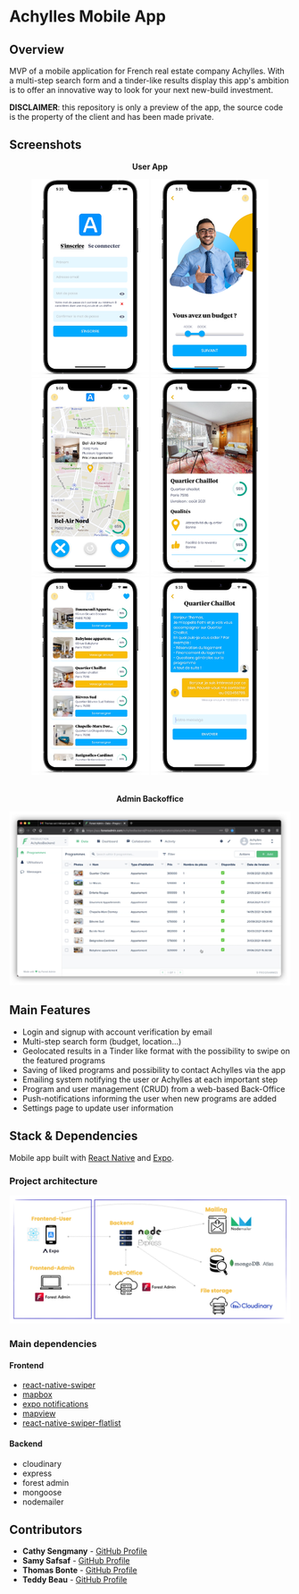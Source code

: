 # Achylles Mobile App

## Overview

MVP of a mobile application for French real estate company Achylles. With a multi-step search form and a tinder-like results display this app's ambition is to offer an innovative way to look for your next new-build investment.

**DISCLAIMER**: this repository is only a preview of the app, the source code is the property of the client and has been made private.

## Screenshots

<div align="center">

**User App**

<img
		width="210"
		alt="Achylles App Screenshot"
		src="./_preview/signup.png">
<img
		width="210"
		alt="Achylles App Screenshot"
		src="./_preview/search-3.png">
<img
		width="210"
		alt="Achylles App Screenshot"
		src="./_preview/results.png">
<img
		width="210"
		alt="Achylles App Screenshot"
		src="./_preview/details.png">
<img
		width="210"
		alt="Achylles App Screenshot"
		src="./_preview/saved.png">
<img
		width="210"
		alt="Achylles App Screenshot"
		src="./_preview/chat.png">
<br />
<br />

**Admin Backoffice**

<img
		width="700"
		alt="Forest Admin back office"
		src="./_preview/forest-1.png">

</div>

## Main Features

-  Login and signup with account verification by email
-  Multi-step search form (budget, location...)
-  Geolocated results in a Tinder like format with the possibility to swipe on the featured programs
-  Saving of liked programs and possibility to contact Achylles via the app
-  Emailing system notifying the user or Achylles at each important step
-  Program and user management (CRUD) from a web-based Back-Office
-  Push-notifications informing the user when new programs are added
-  Settings page to update user information

## Stack & Dependencies

Mobile app built with [React Native](https://reactnative.dev/) and [Expo](https://expo.io/).

### Project architecture

<img
		alt="Project architecture"
		src="./_preview/architecture.png">

### Main dependencies

#### Frontend

-  [react-native-swiper](https://github.com/leecade/react-native-swiper)
-  [mapbox](https://www.mapbox.com/)
-  [expo notifications](https://docs.expo.io/push-notifications/overview/)
-  [mapview](https://github.com/react-native-maps/react-native-maps)
-  [react-native-swiper-flatlist](https://www.npmjs.com/package/react-native-swiper-flatlist)

#### Backend

-  cloudinary
-  express
-  forest admin
-  mongoose
-  nodemailer

## Contributors

-  **Cathy Sengmany** - [GitHub Profile](https://github.com/csengmany)
-  **Samy Safsaf** - [GitHub Profile](https://github.com/SamySafsaf)
-  **Thomas Bonte** - [GitHub Profile](https://github.com/Thmsbonte)
-  **Teddy Beau** - [GitHub Profile](https://github.com/teddy-beau)
